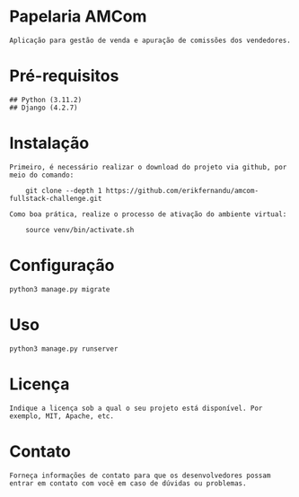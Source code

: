 
# Papelaria AMCom

    Aplicação para gestão de venda e apuração de comissões dos vendedores.

# Pré-requisitos

    ## Python (3.11.2)
    ## Django (4.2.7)

# Instalação

    Primeiro, é necessário realizar o download do projeto via github, por meio do comando:

        git clone --depth 1 https://github.com/erikfernandu/amcom-fullstack-challenge.git

    Como boa prática, realize o processo de ativação do ambiente virtual:

        source venv/bin/activate.sh

# Configuração

    python3 manage.py migrate

# Uso

    python3 manage.py runserver

# Licença

    Indique a licença sob a qual o seu projeto está disponível. Por exemplo, MIT, Apache, etc.

# Contato

    Forneça informações de contato para que os desenvolvedores possam entrar em contato com você em caso de dúvidas ou problemas.

